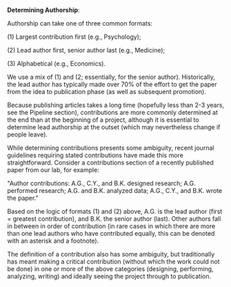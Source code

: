
<b>Determining Authorship</b>: 

Authorship can take one of three common formats: 

(1) Largest contribution first (e.g., Psychology); 

(2) Lead author first, senior author last (e.g., Medicine); 

(3) Alphabetical (e.g., Economics). 

We use a mix of (1) and (2; essentially, for the senior author). Historically, the lead author has typically made over 70% of the effort to get the paper from the idea to publication phase (as well as subsequent promotion).

Because publishing articles takes a long time (hopefully less than 2-3 years, see the Pipeline section), contributions are more commonly determined at the end than at the beginning of a project, although it is essential to determine lead authorship at the outset (which may nevertheless change if people leave).

While determining contributions presents some ambiguity, recent journal guidelines requiring stated contributions have made this more straightforward. Consider a contributions section of a recently published paper from our lab, for example: 

"Author contributions: A.G., C.Y., and B.K. designed research; A.G. performed research; A.G. and B.K. analyzed data; A.G., C.Y., and B.K. wrote the paper."

Based on the logic of formats (1) and (2) above, A.G. is the lead author (first = greatest contribution), and B.K. the senior author (last). Other authors fall in between in order of contribution (in rare cases in which there are more than one lead authors who have contributed equally, this can be denoted with an asterisk and a footnote).

The definition of a contribution also has some ambiguity, but traditionally has meant making a critical contribution (without which the work could not be done) in one or more of the above categories (designing, performing, analyzing, writing) and ideally seeing the project through to publication.
